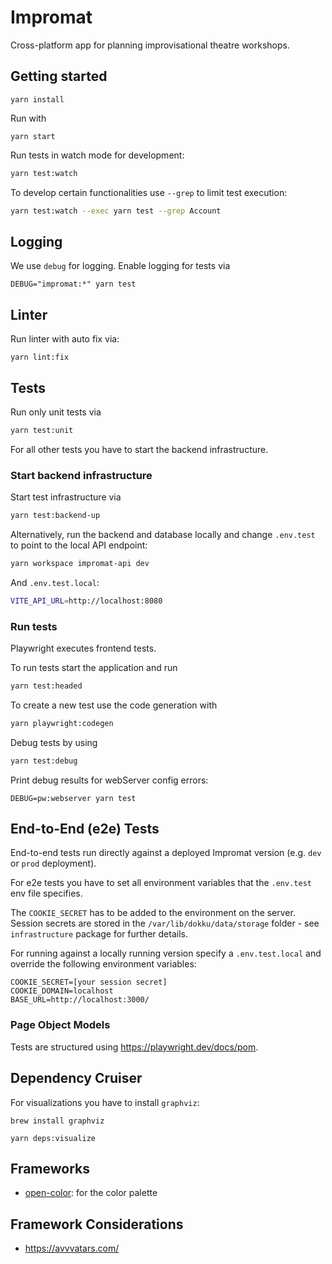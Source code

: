 # Impromat

Cross-platform app for planning improvisational theatre workshops.

## Getting started

```
yarn install
```

Run with

```
yarn start
```

Run tests in watch mode for development:

```sh
yarn test:watch
```

To develop certain functionalities use `--grep` to limit test execution:

```sh
yarn test:watch --exec yarn test --grep Account
```

## Logging

We use `debug` for logging. Enable logging for tests via

```
DEBUG="impromat:*" yarn test
```

## Linter

Run linter with auto fix via:

```
yarn lint:fix
```

## Tests

Run only unit tests via

```sh
yarn test:unit
```

For all other tests you have to start the backend infrastructure.

### Start backend infrastructure

Start test infrastructure via

```sh
yarn test:backend-up
```

Alternatively, run the backend and database locally and change `.env.test` to point to the local API endpoint:

```sh
yarn workspace impromat-api dev
```

And `.env.test.local`:

```sh
VITE_API_URL=http://localhost:8080
```

### Run tests

Playwright executes frontend tests.

To run tests start the application and run

```sh
yarn test:headed
```

To create a new test use the code generation with

```sh
yarn playwright:codegen
```

Debug tests by using

```sh
yarn test:debug
```

Print debug results for webServer config errors:

```
DEBUG=pw:webserver yarn test
```

## End-to-End (e2e) Tests

End-to-end tests run directly against a deployed Impromat version (e.g. `dev` or `prod` deployment).

For e2e tests you have to set all environment variables that the `.env.test` env file specifies.

The `COOKIE_SECRET` has to be added to the environment on the server. Session secrets are stored in the `/var/lib/dokku/data/storage` folder - see `infrastructure` package for further details.

For running against a locally running version specify a `.env.test.local` and override the following environment variables:

```
COOKIE_SECRET=[your session secret]
COOKIE_DOMAIN=localhost
BASE_URL=http://localhost:3000/
```

### Page Object Models

Tests are structured using https://playwright.dev/docs/pom.

## Dependency Cruiser

For visualizations you have to install `graphviz`:

```
brew install graphviz
```

```
yarn deps:visualize
```

## Frameworks

- [open-color](https://github.com/yeun/open-color): for the color palette

## Framework Considerations

- https://avvvatars.com/
